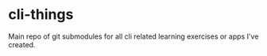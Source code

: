 # cli-things  
Main repo of git submodules for all cli related learning exercises or apps I've created.  

